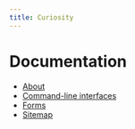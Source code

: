 ```yaml
---
title: Curiosity
---
```



# Documentation

- [About](/about)
- [Command-line interfaces](/documentation/clis)
- [Forms](/documentation/forms)
- [Sitemap](/documentation/sitemap)
